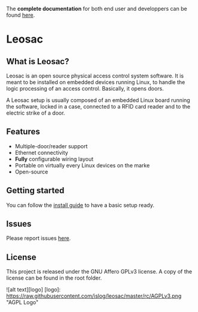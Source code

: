 The **complete documentation** for both end user and developpers can be found [here](http://islog.github.io/leosac/doc_output/develop/html/).

# Leosac

## What is Leosac?

Leosac is an open source physical access control system software. It is meant to be installed on embedded devices running Linux, to handle the logic processing of an access control. Basically, it opens doors.

A Leosac setup is usually composed of an embedded Linux board running the software, locked in a case, connected to a RFID card reader and to the electric strike of a door.                                                                    

## Features                                                                                                                                                                                                                                    

* Multiple-door/reader support
* Ethernet connectivity
* **Fully** configurable wiring layout
* Portable on virtually every Linux devices on the marke
* Open-source


## Getting started  

You can follow the [install guide](http://islog.github.io/leosac/doc_output/develop/html/d5/d38/install_guide.html)
to have a basic setup ready.

## Issues

Please report issues [here](https://github.com/islog/leosac/issues).

## License

This project is released under the GNU Affero GPLv3 license.
A copy of the license can be found in the root folder.

![alt text][logo]
[logo]: https://raw.githubusercontent.com/islog/leosac/master/rc/AGPLv3.png  "AGPL Logo"
